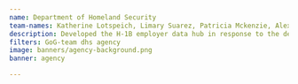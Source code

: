 ```yaml
---
name: Department of Homeland Security
team-names: Katherine Lotspeich, Limary Suarez, Patricia Mckenzie, Alexandria Echevarria
description: Developed the H-1B employer data hub in response to the demand for more public information on employment-based visa programs. This work increases transparency and allows the public to understand the impact of the H-1B program.
filters: GoG-team dhs agency
image: banners/agency-background.png
banner: agency

---
```

